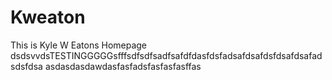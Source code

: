 # Kweaton
This is Kyle W Eatons Homepage
dsdsvvdsTESTINGGGGGsfffsdfsdfsadfsafdfdasfdsfadsafdsafdsfdsafdsafadsdsfdsa
asdasdasdawdasfasfadsfasfasfasffas